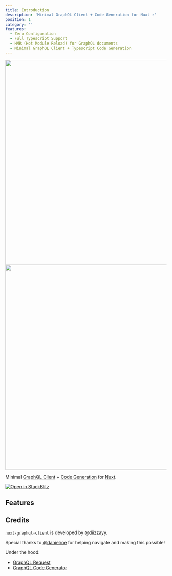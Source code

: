 ```yaml
---
title: Introduction
description: 'Minimal GraphQL Client + Code Generation for Nuxt ⚡️'
position: 1
category: ''
features:
  - Zero Configuration
  - Full Typescript Support
  - HMR (Hot Module Reload) for GraphQL documents
  - Minimal GraphQL Client + Typescript Code Generation
---
```


<img src="/preview.png" class="light-img" width="1280" height="640" alt=""/>
<img src="/preview-dark.png" class="dark-img" width="1280" height="640" alt=""/>

Minimal [GraphQL Client](https://github.com/prisma-labs/graphql-request#graphql-request) + [Code Generation](https://www.graphql-code-generator.com/) for [Nuxt](https://v3.nuxtjs.org).

[![Open in StackBlitz](https://developer.stackblitz.com/img/open_in_stackblitz.svg)](https://stackblitz.com/github/diizzayy/nuxt-graphql-client-demo)

## Features

<list :items="features"></list>

## Credits

[`nuxt-graphql-client`](#nuxt-graphql-client) is developed by [@diizzayy](https://github.com/diizzayy).

Special thanks to [@danielroe](https://github.com/danielroe) for helping navigate and making this possible!

Under the hood:
- [GraphQL Request](https://github.com/prisma-labs/graphql-request#graphql-request)
- [GraphQL Code Generator](https://www.graphql-code-generator.com/)